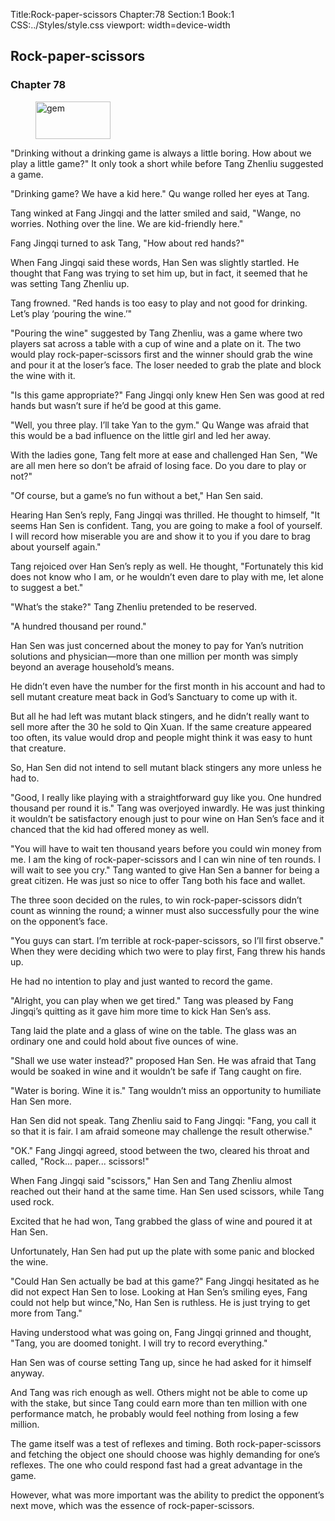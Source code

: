 Title:Rock-paper-scissors 
Chapter:78 
Section:1 
Book:1 
CSS:../Styles/style.css 
viewport: width=device-width
  
## Rock-paper-scissors
### Chapter 78 
<figure>
	<img src="../Images/gem.gif" alt="gem" id="gem" width="120" height="60" />
</figure>
  

  
  "Drinking without a drinking game is always a little boring. How about we play a little game?" It only took a short while before Tang Zhenliu suggested a game.

"Drinking game? We have a kid here." Qu wange rolled her eyes at Tang.

Tang winked at Fang Jingqi and the latter smiled and said, "Wange, no worries. Nothing over the line. We are kid-friendly here."

Fang Jingqi turned to ask Tang, "How about red hands?"

When Fang Jingqi said these words, Han Sen was slightly startled. He thought that Fang was trying to set him up, but in fact, it seemed that he was setting Tang Zhenliu up.

Tang frowned. "Red hands is too easy to play and not good for drinking. Let’s play ‘pouring the wine.’"

"Pouring the wine" suggested by Tang Zhenliu, was a game where two players sat across a table with a cup of wine and a plate on it. The two would play rock-paper-scissors first and the winner should grab the wine and pour it at the loser’s face. The loser needed to grab the plate and block the wine with it.

"Is this game appropriate?" Fang Jingqi only knew Hen Sen was good at red hands but wasn’t sure if he’d be good at this game.

"Well, you three play. I’ll take Yan to the gym." Qu Wange was afraid that this would be a bad influence on the little girl and led her away.

With the ladies gone, Tang felt more at ease and challenged Han Sen, "We are all men here so don’t be afraid of losing face. Do you dare to play or not?"

"Of course, but a game’s no fun without a bet," Han Sen said.

Hearing Han Sen’s reply, Fang Jingqi was thrilled. He thought to himself, "It seems Han Sen is confident. Tang, you are going to make a fool of yourself. I will record how miserable you are and show it to you if you dare to brag about yourself again."

Tang rejoiced over Han Sen’s reply as well. He thought, "Fortunately this kid does not know who I am, or he wouldn’t even dare to play with me, let alone to suggest a bet."

"What’s the stake?" Tang Zhenliu pretended to be reserved.

"A hundred thousand per round."

Han Sen was just concerned about the money to pay for Yan’s nutrition solutions and physician—more than one million per month was simply beyond an average household’s means.

He didn’t even have the number for the first month in his account and had to sell mutant creature meat back in God’s Sanctuary to come up with it.

But all he had left was mutant black stingers, and he didn’t really want to sell more after the 30 he sold to Qin Xuan. If the same creature appeared too often, its value would drop and people might think it was easy to hunt that creature.

So, Han Sen did not intend to sell mutant black stingers any more unless he had to.

"Good, I really like playing with a straightforward guy like you. One hundred thousand per round it is." Tang was overjoyed inwardly. He was just thinking it wouldn’t be satisfactory enough just to pour wine on Han Sen’s face and it chanced that the kid had offered money as well.

"You will have to wait ten thousand years before you could win money from me. I am the king of rock-paper-scissors and I can win nine of ten rounds. I will wait to see you cry." Tang wanted to give Han Sen a banner for being a great citizen. He was just so nice to offer Tang both his face and wallet.

The three soon decided on the rules, to win rock-paper-scissors didn’t count as winning the round; a winner must also successfully pour the wine on the opponent’s face.

"You guys can start. I’m terrible at rock-paper-scissors, so I’ll first observe." When they were deciding which two were to play first, Fang threw his hands up.

He had no intention to play and just wanted to record the game.

"Alright, you can play when we get tired." Tang was pleased by Fang Jingqi’s quitting as it gave him more time to kick Han Sen’s ass.

Tang laid the plate and a glass of wine on the table. The glass was an ordinary one and could hold about five ounces of wine.

"Shall we use water instead?" proposed Han Sen. He was afraid that Tang would be soaked in wine and it wouldn’t be safe if Tang caught on fire.

"Water is boring. Wine it is." Tang wouldn’t miss an opportunity to humiliate Han Sen more.

Han Sen did not speak. Tang Zhenliu said to Fang Jingqi: "Fang, you call it so that it is fair. I am afraid someone may challenge the result otherwise."

"OK." Fang Jingqi agreed, stood between the two, cleared his throat and called, "Rock... paper... scissors!"

When Fang Jingqi said "scissors," Han Sen and Tang Zhenliu almost reached out their hand at the same time. Han Sen used scissors, while Tang used rock.

Excited that he had won, Tang grabbed the glass of wine and poured it at Han Sen.

Unfortunately, Han Sen had put up the plate with some panic and blocked the wine.

"Could Han Sen actually be bad at this game?" Fang Jingqi hesitated as he did not expect Han Sen to lose. Looking at Han Sen’s smiling eyes, Fang could not help but wince,"No, Han Sen is ruthless. He is just trying to get more from Tang."

Having understood what was going on, Fang Jingqi grinned and thought, "Tang, you are doomed tonight. I will try to record everything."

Han Sen was of course setting Tang up, since he had asked for it himself anyway.

And Tang was rich enough as well. Others might not be able to come up with the stake, but since Tang could earn more than ten million with one performance match, he probably would feel nothing from losing a few million.

The game itself was a test of reflexes and timing. Both rock-paper-scissors and fetching the object one should choose was highly demanding for one’s reflexes. The one who could respond fast had a great advantage in the game.

However, what was more important was the ability to predict the opponent’s next move, which was the essence of rock-paper-scissors.
